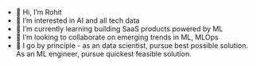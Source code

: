 - 👋 Hi, I’m Rohit
- 👀 I’m interested in AI and all tech data
- 🌱 I’m currently learning building SaaS products powered by ML
- 💞️ I’m looking to collaborate on emerging trends in ML, MLOps
- :thought_balloon: I go by principle - as an data scientist, pursue best possible solution. As an ML engineer, pursue quickest feasible solution.




<!---
arohit99/arohit99 is a ✨ special ✨ repository because its `README.md` (this file) appears on your GitHub profile.
You can click the Preview link to take a look at your changes.

--->

